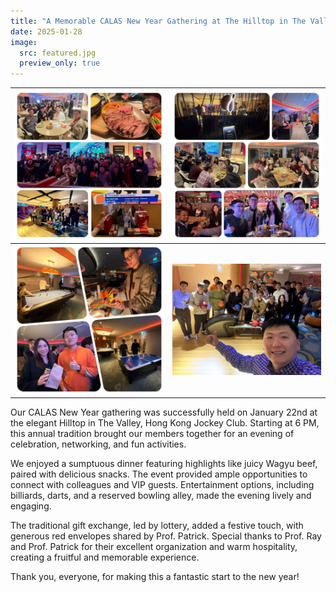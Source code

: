 ```yaml
---
title: "A Memorable CALAS New Year Gathering at The Hilltop in The Valley"
date: 2025-01-28
image:
  src: featured.jpg
  preview_only: true
---
```


<!--more-->

| ![](image1.jpg) | ![](image2.jpg) |
|-----------------|-----------------|
| ![](image3.jpg) | ![](image4.jpg) |

Our CALAS New Year gathering was successfully held on January 22nd at the elegant Hilltop in The Valley, Hong Kong Jockey Club. Starting at 6 PM, this annual tradition brought our members together for an evening of celebration, networking, and fun activities.

We enjoyed a sumptuous dinner featuring highlights like juicy Wagyu beef, paired with delicious snacks. The event provided ample opportunities to connect with colleagues and VIP guests. Entertainment options, including billiards, darts, and a reserved bowling alley, made the evening lively and engaging.

The traditional gift exchange, led by lottery, added a festive touch, with generous red envelopes shared by Prof. Patrick. Special thanks to Prof. Ray and Prof. Patrick for their excellent organization and warm hospitality, creating a fruitful and memorable experience.

Thank you, everyone, for making this a fantastic start to the new year!